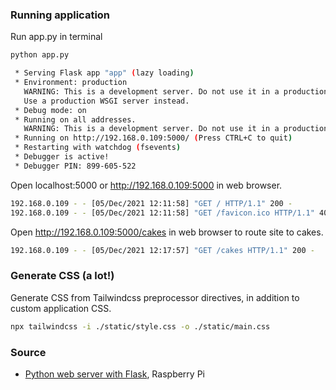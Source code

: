 ### Running application

Run app.py in terminal

```bash
python app.py

 * Serving Flask app "app" (lazy loading)
 * Environment: production
   WARNING: This is a development server. Do not use it in a production deployment.
   Use a production WSGI server instead.
 * Debug mode: on
 * Running on all addresses.
   WARNING: This is a development server. Do not use it in a production deployment.
 * Running on http://192.168.0.109:5000/ (Press CTRL+C to quit)
 * Restarting with watchdog (fsevents)
 * Debugger is active!
 * Debugger PIN: 899-605-522
```

Open localhost:5000 or http://192.168.0.109:5000 in web browser.

```bash
192.168.0.109 - - [05/Dec/2021 12:11:58] "GET / HTTP/1.1" 200 -
192.168.0.109 - - [05/Dec/2021 12:11:58] "GET /favicon.ico HTTP/1.1" 404 -
```

Open http://192.168.0.109:5000/cakes in web browser to route site to cakes.

```bash
192.168.0.109 - - [05/Dec/2021 12:17:57] "GET /cakes HTTP/1.1" 200 -
```

### Generate CSS (a lot!)

Generate CSS from Tailwindcss preprocessor directives, in addition to custom application CSS.

```bash
npx tailwindcss -i ./static/style.css -o ./static/main.css
```

### Source

- [Python web server with Flask](https://projects.raspberrypi.org/en/projects/python-web-server-with-flask/), Raspberry Pi
